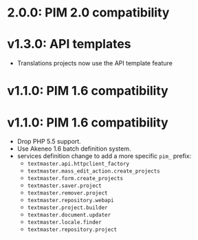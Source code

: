 # 2.0.0: PIM 2.0 compatibility

# v1.3.0: API templates

- Translations projects now use the API template feature

# v1.1.0: PIM 1.6 compatibility

# v1.1.0: PIM 1.6 compatibility

- Drop PHP 5.5 support.
- Use Akeneo 1.6 batch definition system.
- services definition change to add a more specific `pim_` prefix:
  - `textmaster.api.httpclient_factory`
  - `textmaster.mass_edit_action.create_projects`
  - `textmaster.form.create_projects`
  - `textmaster.saver.project`
  - `textmaster.remover.project`
  - `textmaster.repository.webapi`
  - `textmaster.project.builder`
  - `textmaster.document.updater`
  - `textmaster.locale.finder`
  - `textmaster.repository.project`

